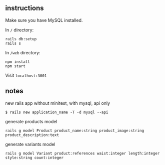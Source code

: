 ## instructions

Make sure you have MySQL installed.

In `/` directory:

    rails db:setup
    rails s

In `/web` directory:

    npm install
    npm start

Visit `localhost:3001`

## notes

new rails app without minitest, with mysql, api only

    $ rails new application_name -T -d mysql --api

generate products model

    rails g model Product product_name:string product_image:string product_description:text

generate variants model

    rails g model Variant product:references waist:integer length:integer style:string count:integer
